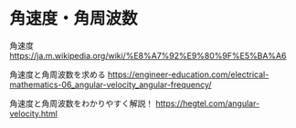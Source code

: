 # 角速度・角周波数

角速度
https://ja.m.wikipedia.org/wiki/%E8%A7%92%E9%80%9F%E5%BA%A6

角速度と角周波数を求める
https://engineer-education.com/electrical-mathematics-06_angular-velocity_angular-frequency/

角速度と角周波数をわかりやすく解説！
https://hegtel.com/angular-velocity.html


